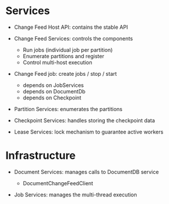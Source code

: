 Services
=========

* Change Feed Host API: contains the stable API

* Change Feed Services: controls the components
   - Run jobs (individual job per partition)
   - Enumerate partitions and register
   - Control multi-host execution 

* Change Feed job: create jobs / stop / start
   - depends on JobServices
   - depends on DocumentDb
   - depends on Checkpoint

* Partition Services: enumerates the partitions

* Checkpoint Services: handles storing the checkpoint data

* Lease Services: lock mechanism to guarantee active workers


Infrastructure
===============

* Document Services: manages calls to DocumentDB service
    - DocumentChangeFeedClient

* Job Services: manages the multi-thread execution

